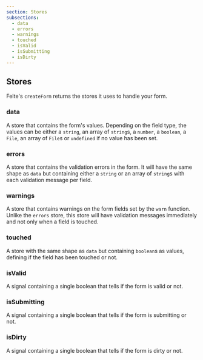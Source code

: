 ```yaml
---
section: Stores
subsections:
  - data
  - errors
  - warnings
  - touched
  - isValid
  - isSubmitting
  - isDirty
---
```


## Stores

Felte's `createForm` returns the stores it uses to handle your form.

### data

A store that contains the form's values. Depending on the field type, the values can be either a `string`, an array of `string`s, a `number`, a `boolean`, a `File`, an array of `File`s or `undefined` if no value has been set.

### errors

A store that contains the validation errors in the form. It will have the same shape as `data` but containing either a `string` or an array of `string`s with each validation message per field.

### warnings

A store that contains warnings on the form fields set by the `warn` function. Unlike the `errors` store, this store will have validation messages immediately and not only when a field is touched.

### touched

A store with the same shape as `data` but containing `boolean`s as values, defining if the field has been touched or not.

### isValid

A signal containing a single boolean that tells if the form is valid or not.

### isSubmitting

A signal containing a single boolean that tells if the form is submitting or not.

### isDirty

A signal containing a single boolean that tells if the form is dirty or not.
